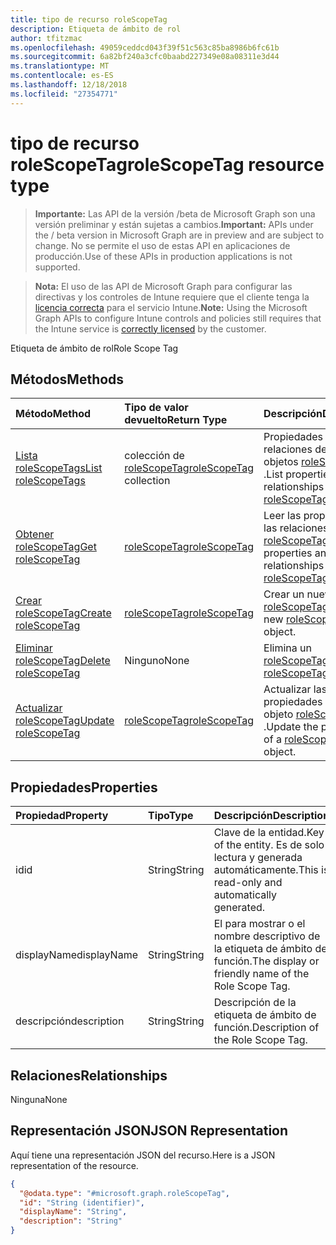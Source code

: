 ```yaml
---
title: tipo de recurso roleScopeTag
description: Etiqueta de ámbito de rol
author: tfitzmac
ms.openlocfilehash: 49059ceddcd043f39f51c563c85ba8986b6fc61b
ms.sourcegitcommit: 6a82bf240a3cfc0baabd227349e08a08311e3d44
ms.translationtype: MT
ms.contentlocale: es-ES
ms.lasthandoff: 12/18/2018
ms.locfileid: "27354771"
---
```

# <a name="rolescopetag-resource-type"></a><span data-ttu-id="d5545-103">tipo de recurso roleScopeTag</span><span class="sxs-lookup"><span data-stu-id="d5545-103">roleScopeTag resource type</span></span>

> <span data-ttu-id="d5545-104">**Importante:** Las API de la versión /beta de Microsoft Graph son una versión preliminar y están sujetas a cambios.</span><span class="sxs-lookup"><span data-stu-id="d5545-104">**Important:** APIs under the / beta version in Microsoft Graph are in preview and are subject to change.</span></span> <span data-ttu-id="d5545-105">No se permite el uso de estas API en aplicaciones de producción.</span><span class="sxs-lookup"><span data-stu-id="d5545-105">Use of these APIs in production applications is not supported.</span></span>

> <span data-ttu-id="d5545-106">**Nota:** El uso de las API de Microsoft Graph para configurar las directivas y los controles de Intune requiere que el cliente tenga la [licencia correcta](https://go.microsoft.com/fwlink/?linkid=839381) para el servicio Intune.</span><span class="sxs-lookup"><span data-stu-id="d5545-106">**Note:** Using the Microsoft Graph APIs to configure Intune controls and policies still requires that the Intune service is [correctly licensed](https://go.microsoft.com/fwlink/?linkid=839381) by the customer.</span></span>

<span data-ttu-id="d5545-107">Etiqueta de ámbito de rol</span><span class="sxs-lookup"><span data-stu-id="d5545-107">Role Scope Tag</span></span>
## <a name="methods"></a><span data-ttu-id="d5545-108">Métodos</span><span class="sxs-lookup"><span data-stu-id="d5545-108">Methods</span></span>
|<span data-ttu-id="d5545-109">Método</span><span class="sxs-lookup"><span data-stu-id="d5545-109">Method</span></span>|<span data-ttu-id="d5545-110">Tipo de valor devuelto</span><span class="sxs-lookup"><span data-stu-id="d5545-110">Return Type</span></span>|<span data-ttu-id="d5545-111">Descripción</span><span class="sxs-lookup"><span data-stu-id="d5545-111">Description</span></span>|
|:---|:---|:---|
|[<span data-ttu-id="d5545-112">Lista roleScopeTags</span><span class="sxs-lookup"><span data-stu-id="d5545-112">List roleScopeTags</span></span>](../api/intune-rbac-rolescopetag-list.md)|<span data-ttu-id="d5545-113">colección de [roleScopeTag](../resources/intune-rbac-rolescopetag.md)</span><span class="sxs-lookup"><span data-stu-id="d5545-113">[roleScopeTag](../resources/intune-rbac-rolescopetag.md) collection</span></span>|<span data-ttu-id="d5545-114">Propiedades de la lista y relaciones de los objetos [roleScopeTag](../resources/intune-rbac-rolescopetag.md) .</span><span class="sxs-lookup"><span data-stu-id="d5545-114">List properties and relationships of the [roleScopeTag](../resources/intune-rbac-rolescopetag.md) objects.</span></span>|
|[<span data-ttu-id="d5545-115">Obtener roleScopeTag</span><span class="sxs-lookup"><span data-stu-id="d5545-115">Get roleScopeTag</span></span>](../api/intune-rbac-rolescopetag-get.md)|[<span data-ttu-id="d5545-116">roleScopeTag</span><span class="sxs-lookup"><span data-stu-id="d5545-116">roleScopeTag</span></span>](../resources/intune-rbac-rolescopetag.md)|<span data-ttu-id="d5545-117">Leer las propiedades y las relaciones del objeto [roleScopeTag](../resources/intune-rbac-rolescopetag.md) .</span><span class="sxs-lookup"><span data-stu-id="d5545-117">Read properties and relationships of the [roleScopeTag](../resources/intune-rbac-rolescopetag.md) object.</span></span>|
|[<span data-ttu-id="d5545-118">Crear roleScopeTag</span><span class="sxs-lookup"><span data-stu-id="d5545-118">Create roleScopeTag</span></span>](../api/intune-rbac-rolescopetag-create.md)|[<span data-ttu-id="d5545-119">roleScopeTag</span><span class="sxs-lookup"><span data-stu-id="d5545-119">roleScopeTag</span></span>](../resources/intune-rbac-rolescopetag.md)|<span data-ttu-id="d5545-120">Crear un nuevo objeto [roleScopeTag](../resources/intune-rbac-rolescopetag.md) .</span><span class="sxs-lookup"><span data-stu-id="d5545-120">Create a new [roleScopeTag](../resources/intune-rbac-rolescopetag.md) object.</span></span>|
|[<span data-ttu-id="d5545-121">Eliminar roleScopeTag</span><span class="sxs-lookup"><span data-stu-id="d5545-121">Delete roleScopeTag</span></span>](../api/intune-rbac-rolescopetag-delete.md)|<span data-ttu-id="d5545-122">Ninguno</span><span class="sxs-lookup"><span data-stu-id="d5545-122">None</span></span>|<span data-ttu-id="d5545-123">Elimina un [roleScopeTag](../resources/intune-rbac-rolescopetag.md).</span><span class="sxs-lookup"><span data-stu-id="d5545-123">Deletes a [roleScopeTag](../resources/intune-rbac-rolescopetag.md).</span></span>|
|[<span data-ttu-id="d5545-124">Actualizar roleScopeTag</span><span class="sxs-lookup"><span data-stu-id="d5545-124">Update roleScopeTag</span></span>](../api/intune-rbac-rolescopetag-update.md)|[<span data-ttu-id="d5545-125">roleScopeTag</span><span class="sxs-lookup"><span data-stu-id="d5545-125">roleScopeTag</span></span>](../resources/intune-rbac-rolescopetag.md)|<span data-ttu-id="d5545-126">Actualizar las propiedades de un objeto [roleScopeTag](../resources/intune-rbac-rolescopetag.md) .</span><span class="sxs-lookup"><span data-stu-id="d5545-126">Update the properties of a [roleScopeTag](../resources/intune-rbac-rolescopetag.md) object.</span></span>|

## <a name="properties"></a><span data-ttu-id="d5545-127">Propiedades</span><span class="sxs-lookup"><span data-stu-id="d5545-127">Properties</span></span>
|<span data-ttu-id="d5545-128">Propiedad</span><span class="sxs-lookup"><span data-stu-id="d5545-128">Property</span></span>|<span data-ttu-id="d5545-129">Tipo</span><span class="sxs-lookup"><span data-stu-id="d5545-129">Type</span></span>|<span data-ttu-id="d5545-130">Descripción</span><span class="sxs-lookup"><span data-stu-id="d5545-130">Description</span></span>|
|:---|:---|:---|
|<span data-ttu-id="d5545-131">id</span><span class="sxs-lookup"><span data-stu-id="d5545-131">id</span></span>|<span data-ttu-id="d5545-132">String</span><span class="sxs-lookup"><span data-stu-id="d5545-132">String</span></span>|<span data-ttu-id="d5545-133">Clave de la entidad.</span><span class="sxs-lookup"><span data-stu-id="d5545-133">Key of the entity.</span></span> <span data-ttu-id="d5545-134">Es de solo lectura y generada automáticamente.</span><span class="sxs-lookup"><span data-stu-id="d5545-134">This is read-only and automatically generated.</span></span>|
|<span data-ttu-id="d5545-135">displayName</span><span class="sxs-lookup"><span data-stu-id="d5545-135">displayName</span></span>|<span data-ttu-id="d5545-136">String</span><span class="sxs-lookup"><span data-stu-id="d5545-136">String</span></span>|<span data-ttu-id="d5545-137">El para mostrar o el nombre descriptivo de la etiqueta de ámbito de función.</span><span class="sxs-lookup"><span data-stu-id="d5545-137">The display or friendly name of the Role Scope Tag.</span></span>|
|<span data-ttu-id="d5545-138">descripción</span><span class="sxs-lookup"><span data-stu-id="d5545-138">description</span></span>|<span data-ttu-id="d5545-139">String</span><span class="sxs-lookup"><span data-stu-id="d5545-139">String</span></span>|<span data-ttu-id="d5545-140">Descripción de la etiqueta de ámbito de función.</span><span class="sxs-lookup"><span data-stu-id="d5545-140">Description of the Role Scope Tag.</span></span>|

## <a name="relationships"></a><span data-ttu-id="d5545-141">Relaciones</span><span class="sxs-lookup"><span data-stu-id="d5545-141">Relationships</span></span>
<span data-ttu-id="d5545-142">Ninguna</span><span class="sxs-lookup"><span data-stu-id="d5545-142">None</span></span>
## <a name="json-representation"></a><span data-ttu-id="d5545-143">Representación JSON</span><span class="sxs-lookup"><span data-stu-id="d5545-143">JSON Representation</span></span>
<span data-ttu-id="d5545-144">Aquí tiene una representación JSON del recurso.</span><span class="sxs-lookup"><span data-stu-id="d5545-144">Here is a JSON representation of the resource.</span></span>
<!-- {
  "blockType": "resource",
  "keyProperty": "id",
  "@odata.type": "microsoft.graph.roleScopeTag"
}
-->
``` json
{
  "@odata.type": "#microsoft.graph.roleScopeTag",
  "id": "String (identifier)",
  "displayName": "String",
  "description": "String"
}
```





